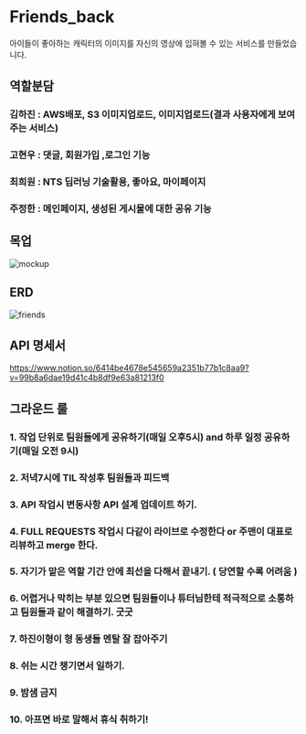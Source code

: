 # Friends_back

아이들이 좋아하는 캐릭터의 이미지를 자신의 영상에 입혀볼 수 있는 서비스를 만들었습니다.

## 역할분담
### 김하진 : AWS배포, S3 이미지업로드, 이미지업로드(결과 사용자에게 보여주는 서비스)
### 고현우 : 댓글, 회원가입 ,로그인 기능
### 최희원 : NTS 딥러닝 기술활용, 좋아요, 마이페이지
### 주정한 : 메인페이지, 생성된 게시물에 대한 공유 기능

## 목업

![mockup](https://user-images.githubusercontent.com/55477835/176158609-df8279dd-cdbd-4edf-a7a5-152c37e51103.png)


## ERD

![friends](https://user-images.githubusercontent.com/55477835/176158630-17a329cd-53b5-4101-8809-c1a3380166f8.png)


## API 명세서

https://www.notion.so/6414be4678e545659a2351b77b1c8aa9?v=99b8a6dae19d41c4b8df9e63a81213f0

## 그라운드 룰

### 1.  작업 단위로 팀원들에게 공유하기(매일 오후5시) and 하루 일정 공유하기(매일 오전 9시)

### 2. 저녁7시에 TIL 작성후 팀원들과 피드백

### 3. API 작업시 변동사항 API 설계 업데이트 하기.

### 4. FULL REQUESTS 작업시 다같이 라이브로 수정한다 or 주맨이 대표로 리뷰하고 merge 한다.

### 5. 자기가 맡은 역할 기간 안에 최선을 다해서 끝내기.  ( 당연할 수록 어려움 )

### 6. 어렵거나 막히는 부분 있으면 팀원들이나 튜터님한테 적극적으로 소통하고 팀원들과 같이 해결하기. 굿굿

### 7. 하진이형이 형 동생들 멘탈 잘 잡아주기

### 8. 쉬는 시간 챙기면서 일하기.

### 9. 밤샘 금지

### 10. 아프면 바로 말해서 휴식 취하기! 
